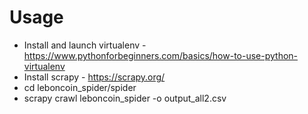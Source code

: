 # Usage

* Install and launch virtualenv - https://www.pythonforbeginners.com/basics/how-to-use-python-virtualenv
* Install scrapy - https://scrapy.org/
* cd leboncoin_spider/spider
* scrapy crawl leboncoin_spider -o output_all2.csv
